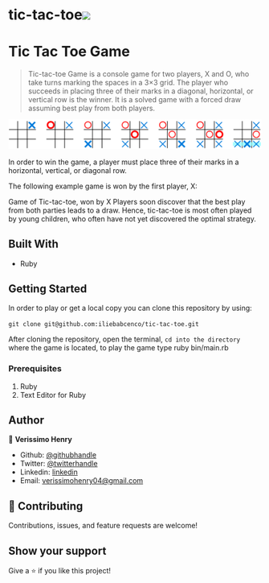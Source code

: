 # tic-tac-toe![](https://img.shields.io/badge/Microverse-blueviolet)

# Tic Tac Toe Game

> Tic-tac-toe Game is a console game for two players, X and O, who take turns marking the spaces in a 3×3 grid. The player who succeeds in placing three of their marks in a diagonal, horizontal, or vertical row is the winner. It is a solved game with a forced draw assuming best play from both players.

![screenshot](assets/1.png)

In order to win the game, a player must place three of their marks in a horizontal, vertical, or diagonal row.

The following example game is won by the first player, X:

Game of Tic-tac-toe, won by X
Players soon discover that the best play from both parties leads to a draw. Hence, tic-tac-toe is most often played by young children, who often have not yet discovered the optimal strategy.

## Built With

- Ruby

## Getting Started

In order to play or get a local copy you can clone this repository by using:

`git clone git@github.com:iliebabcenco/tic-tac-toe.git`

After cloning the repository, open the terminal, `cd into the directory` where the game is located, to play the game type ruby bin/main.rb

### Prerequisites

1. Ruby
2. Text Editor for Ruby

## Author

👤 **Verissimo Henry**

- Github: [@githubhandle](https://github.com/verissimohenry)
- Twitter: [@twitterhandle](https://twitter.com/verissimohenry)
- Linkedin: [linkedin](https://www.linkedin.com/in/henry-verissimo-618906167/)
- Email:  verissimohenry04@gmail.com

## 🤝 Contributing

Contributions, issues, and feature requests are welcome!


## Show your support

Give a ⭐️ if you like this project!
